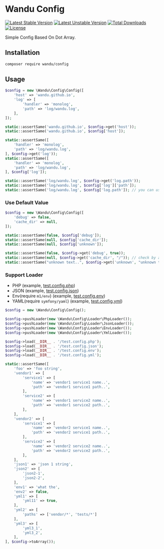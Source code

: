 Wandu Config
===

[![Latest Stable Version](https://poser.pugx.org/wandu/config/v/stable.svg)](https://packagist.org/packages/wandu/config)
[![Latest Unstable Version](https://poser.pugx.org/wandu/config/v/unstable.svg)](https://packagist.org/packages/wandu/config)
[![Total Downloads](https://poser.pugx.org/wandu/config/downloads.svg)](https://packagist.org/packages/wandu/config)
[![License](https://poser.pugx.org/wandu/config/license.svg)](https://packagist.org/packages/wandu/config)

Simple Config Based On Dot Array.

## Installation

```bash
composer require wandu/config
```

## Usage

```php
$config = new \Wandu\Config\Config([
    'host' => 'wandu.github.io',
    'log' => [
        'handler' => 'monolog',
        'path' => 'log/wandu.log',
    ],
]);

static::assertSame('wandu.github.io', $config->get('host'));
static::assertSame('wandu.github.io', $config['host']);

static::assertSame([
    'handler' => 'monolog',
    'path' => 'log/wandu.log',
], $config->get('log'));
static::assertSame([
    'handler' => 'monolog',
    'path' => 'log/wandu.log',
], $config['log']);

static::assertSame('log/wandu.log', $config->get('log.path'));
static::assertSame('log/wandu.log', $config['log']['path']);
static::assertSame('log/wandu.log', $config['log.path']); // you can use dot syntax in array!
```

### Use Default Value

```php
$config = new \Wandu\Config\Config([
    'debug' => false,
    'cache_dir' => null,
]);

static::assertSame(false, $config['debug']);
static::assertSame(null, $config['cache_dir']);
static::assertSame(null, $config['unknown']);

static::assertSame(false, $config->get('debug', true));
static::assertSame(null, $config->get('cache_dir', "/")); // check by array_key_exists
static::assertSame("unknown text..", $config->get('unknown', "unknown text.."));
```

### Support Loader

- PHP (example, [test.config.php](../../../tests/Config/test.config.php))
- JSON (example, [test.config.json](../../../tests/Config/test.config.json))
- Env(require `m1/env`) (example, [test.config.env](../../../tests/Config/test.config.env))
- YAML(require `symfony/yaml`) (example, [test.config.yml](../../../tests/Config/test.config.yml))

```php
$config = new \Wandu\Config\Config();

$config->pushLoader(new \Wandu\Config\Loader\PhpLoader());
$config->pushLoader(new \Wandu\Config\Loader\JsonLoader());
$config->pushLoader(new \Wandu\Config\Loader\EnvLoader());
$config->pushLoader(new \Wandu\Config\Loader\YmlLoader());

$config->load(__DIR__ . '/test.config.php');
$config->load(__DIR__ . '/test.config.json');
$config->load(__DIR__ . '/test.config.env');
$config->load(__DIR__ . '/test.config.yml');

static::assertSame([
    'foo' => 'foo string',
    'vendor1' => [
        'service1' => [
            'name' => 'vendor1 service1 name..',
            'path' => 'vendor1 service1 path..',
        ],
        'service2' => [
            'name' => 'vendor1 service2 name..',
            'path' => 'vendor1 service2 path..',
        ],
    ],
    'vendor2' => [
        'service1' => [
            'name' => 'vendor2 service1 name..',
            'path' => 'vendor2 service1 path..',
        ],
        'service2' => [
            'name' => 'vendor2 service2 name..',
            'path' => 'vendor2 service2 path..',
        ],
    ],
    'json1' => 'json 1 string',
    'json2' => [
        'json2-1',
        'json2-2',
    ],
    'env1' => 'what the',
    'env2' => false,
    'yml1' => [
        'yml11' => true,
    ],
    'yml2' => [
        'paths' => ['vendor/*', 'tests/*']
    ],
    'yml3' => [
        'yml3_1',
        'yml3_2',
    ],
], $config->toArray());
```
